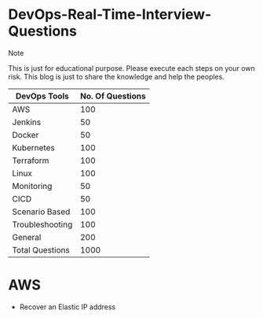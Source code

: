 # DevOps-Real-Time-Interview-Questions

> [!NOTE]  
> This is just for educational purpose. Please execute each steps on your own risk. This blog is just to share the knowledge and help the peoples.

DevOps Tools  | No. Of Questions
------------- | -------------
AWS           | 100
Jenkins       | 50
Docker        | 50
Kubernetes    | 100
Terraform     | 100
Linux         | 100
Monitoring    | 50
CICD          | 50
Scenario Based | 100
Troubleshooting | 100
General        | 200
Total Questions          | 1000


# AWS


- Recover an Elastic IP address


